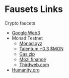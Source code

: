 # Fausets Links
Crypto faucets
- [Google Web3](https://cloud.google.com/application/web3/faucet)
- Monad Testnet
    - [Monad.xyz](https://testnet.monad.xyz/)
    - [Talentum +0.3 $MON](https://monad.talentum.id/projects/loot-go)
    - [Gas.zip](https://www.gas.zip/faucet/monad)
    - [Mozi.finance](https://app.mozi.finance/)
    - [Thirdweb.com](https://thirdweb.com/monad-testnet)
- [Humanity.org](https://faucet.testnet.humanity.org/)
